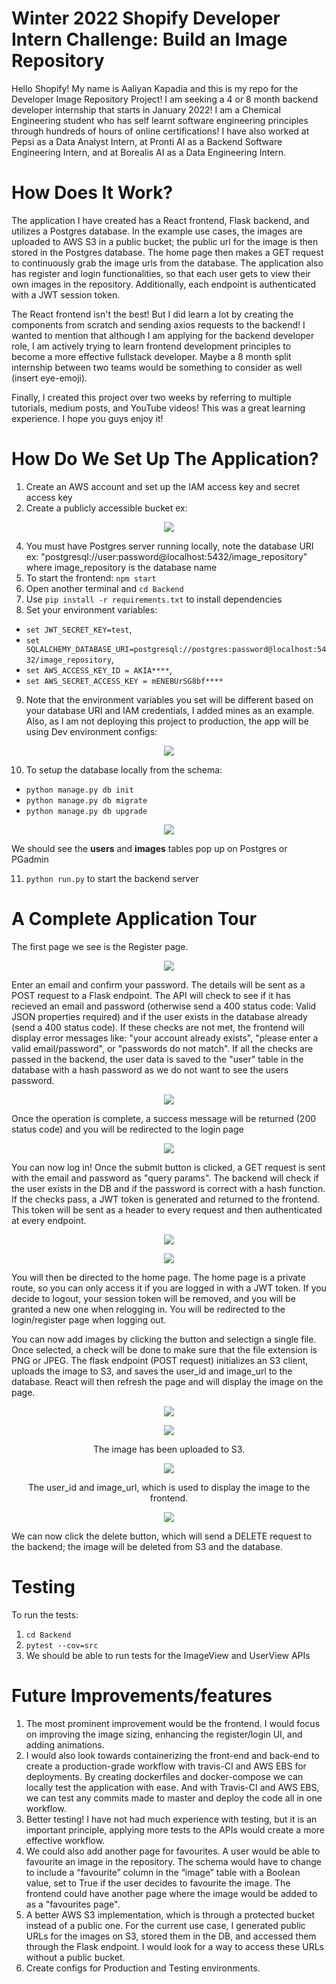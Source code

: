 # Winter 2022 Shopify Developer Intern Challenge: Build an Image Repository

Hello Shopify! My name is Aaliyan Kapadia and this is my repo for the Developer Image Repository Project! I am seeking a 4 or 8 month backend developer internship that starts in January 2022! I am a Chemical Engineering student who has self learnt software engineering principles through hundreds of hours of online certifications! I have also worked at Pepsi as a Data Analyst Intern, at Pronti AI as a Backend Software Engineering Intern, and at Borealis AI as a Data Engineering Intern.

# How Does It Work?
The application I have created has a React frontend, Flask backend, and utilizes a Postgres database. In the example use cases, the images are uploaded to AWS S3 in a public bucket; the public url for the image is then stored in the Postgres database. The home page then makes a GET request to continuously grab the image urls from the database. The application also has register and login functionalities, so that each user gets to view their own images in the repository. Additionally, each endpoint is authenticated with a JWT session token.

The React frontend isn't the best! But I did learn a lot by creating the components from scratch and sending axios requests to the backend! I wanted to mention that although I am applying for the backend developer role, I am actively trying to learn frontend development principles to become a more effective fullstack developer. Maybe a 8 month split internship between two teams would be something to consider as well (insert eye-emoji).

Finally, I created this project over two weeks by referring to multiple tutorials, medium posts, and YouTube videos! This was a great learning experience. I hope you guys enjoy it!

# How Do We Set Up The Application?
1. Create an AWS account and set up the IAM access key and secret access key
2. Create a publicly accessible bucket ex: 

<p align="center">
  <img src="https://user-images.githubusercontent.com/48164949/117222841-6beb7180-adda-11eb-8231-ac7eefe9e012.png">
</p>

4. You must have Postgres server running locally, note the database URI ex: "postgresql://user:password@localhost:5432/image_repository" where image_repository is the database name
5. To start the frontend: `npm start`
6. Open another terminal and `cd Backend`
7. Use `pip install -r requirements.txt` to install dependencies
8. Set your environment variables: 
  - `set JWT_SECRET_KEY=test`, 
  - `set SQLALCHEMY_DATABASE_URI=postgresql://postgres:password@localhost:5432/image_repository`, 
  - `set AWS_ACCESS_KEY_ID = AKIA****`, 
  - `set AWS_SECRET_ACCESS_KEY = mENEBUrSG8bf****`
9. Note that the environment variables you set will be different based on your database URI and IAM credentials, I added mines as an example. Also, as I am not deploying this project to production, the app will be using Dev environment configs:

<p align="center">
  <img src="https://user-images.githubusercontent.com/48164949/117223042-d13f6280-adda-11eb-834e-ed8404c7eb54.png">
</p>

10. To setup the database locally from the schema:
  - `python manage.py db init`
  - `python manage.py db migrate`
  - `python manage.py db upgrade`

<p align="center">
  <img src="https://user-images.githubusercontent.com/48164949/117223226-38f5ad80-addb-11eb-9685-2b9a67cf6c74.png">
</p>
 
 We should see the **users** and **images** tables pop up on Postgres or PGadmin

11. `python run.py` to start the backend server

# A Complete Application Tour
The first page we see is the Register page. 

<p align="center">
  <img src="https://user-images.githubusercontent.com/48164949/117223383-7fe3a300-addb-11eb-94bf-58415a34b3e5.png">
</p>

Enter an email and confirm your password. The details will be sent as a POST request to a Flask endpoint. The API will check to see if it has recieved an email and password (otherwise send a 400 status code: Valid JSON properties required) and if the user exists in the database already (send a 400 status code). If these checks are not met, the frontend will display error messages like: "your account already exists", "please enter a valid email/password", or "passwords do not match". If all the checks are passed in the backend, the user data is saved to the "user" table in the database with a hash password as we do not want to see the users password. 

<p align="center">
  <img src="https://user-images.githubusercontent.com/48164949/117223427-a1448f00-addb-11eb-8658-a65c3f82854b.png">
</p>

Once the operation is complete, a success message will be returned (200 status code) and you will be redirected to the login page

<p align="center">
  <img src="https://user-images.githubusercontent.com/48164949/117223454-b4eff580-addb-11eb-924e-c8f81ff8b209.png">
</p>

You can now log in! Once the submit button is clicked, a GET request is sent with the email and password as "query params". The backend will check if the user exists in the DB and if the password is correct with a hash function. If the checks pass, a JWT token is generated and returned to the frontend. This token will be sent as a header to every request and then authenticated at every endpoint.

<p align="center">
  <img src="https://user-images.githubusercontent.com/48164949/117223693-36478800-addc-11eb-954f-5a57dda4a320.png">
</p>

<p align="center">
  <img src="https://user-images.githubusercontent.com/48164949/117223780-6c850780-addc-11eb-944f-292b3c728009.png">
</p>

You will then be directed to the home page. The home page is a private route, so you can only access it if you are logged in with a JWT token. If you decide to logout, your session token will be removed, and you will be granted a new one when relogging in. You will be redirected to the login/register page when logging out.

You can now add images by clicking the button and selectign a single file. Once selected, a check will be done to make sure that the file extension is PNG or JPEG. The flask endpoint (POST request) initializes an S3 client, uploads the image to S3, and saves the user_id and image_url to the database. React will then refresh the page and will display the image on the page.

<p align="center">
  <img src="https://user-images.githubusercontent.com/48164949/117224051-0cdb2c00-addd-11eb-86e7-f4aebf073a6f.png">
</p>

<p align="center">
  <img src="https://user-images.githubusercontent.com/48164949/117224084-1bc1de80-addd-11eb-8a0a-68f9ccf96df0.png">
</p>
<p align="center">The image has been uploaded to S3.</p>


<p align="center">
  <img src="https://user-images.githubusercontent.com/48164949/117224105-29776400-addd-11eb-822c-280ca53af6c3.png">
</p>
<p align="center"> The user_id and image_url, which is used to display the image to the frontend. </p>


<p align="center">
  <img src="https://user-images.githubusercontent.com/48164949/117224207-53c92180-addd-11eb-9aa7-223c17d84eb9.png">
</p>


We can now click the delete button, which will send a DELETE request to the backend; the image will be deleted from S3 and the database.

# Testing
To run the tests:
1. `cd Backend`
2. `pytest --cov=src`
3. We should be able to run tests for the ImageView and UserView APIs

# Future Improvements/features
1. The most prominent improvement would be the frontend. I would focus on improving the image sizing, enhancing the register/login UI, and adding animations.
2. I would also look towards containerizing the front-end and back-end to create a production-grade workflow with travis-CI and AWS EBS for deployments. By creating dockerfiles and docker-compose we can locally test the application with ease. And with Travis-CI and AWS EBS, we can test any commits made to master and deploy the code all in one workflow.
3. Better testing! I have not had much experience with testing, but it is an important principle, applying more tests to the APIs would create a more effective workflow.
4. We could also add another page for favourites. A user would be able to favourite an image in the repository. The schema would have to change to include a “favourite” column in the “image” table with a Boolean value, set to True if the user decides to favourite the image. The frontend could have another page where the image would be added to as a "favourites page".
5. A better AWS S3 implementation, which is through a protected bucket instead of a public one. For the current use case, I generated public URLs for the images on S3, stored them in the DB, and accessed them through the Flask endpoint. I would look for a way to access these URLs without a public bucket.
6. Create configs for Production and Testing environments.
